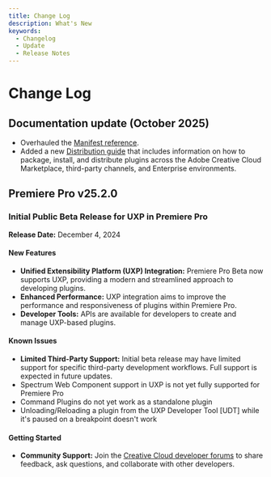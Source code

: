 ```yaml
---
title: Change Log
description: What's New
keywords:
  - Changelog
  - Update
  - Release Notes
---
```


# Change Log

## Documentation update (October 2025)

- Overhauled the [Manifest reference](../plugins/concepts/manifest/index.md).
- Added a new [Distribution guide](../plugins/distribution/overview/index.md) that includes information on how to package, install, and distribute plugins across the Adobe Creative Cloud Marketplace, third-party channels, and Enterprise environments.

## Premiere Pro v25.2.0

### Initial Public Beta Release for UXP in Premiere Pro

**Release Date:** December 4, 2024

#### New Features

- **Unified Extensibility Platform (UXP) Integration:** Premiere Pro Beta now supports UXP, providing a modern and streamlined approach to developing plugins.
- **Enhanced Performance:** UXP integration aims to improve the performance and responsiveness of plugins within Premiere Pro.
- **Developer Tools:** APIs are available for developers to create and manage UXP-based plugins.

#### Known Issues

- **Limited Third-Party Support:** Initial beta release may have limited support for specific third-party development workflows. Full support is expected in future updates.
- Spectrum Web Component support in UXP is not yet fully supported for Premiere Pro
- Command Plugins do not yet work as a standalone plugin
- Unloading/Reloading a plugin from the UXP Developer Tool [UDT] while it's paused on a breakpoint doesn't work

#### Getting Started

- **Community Support:** Join the [Creative Cloud developer forums](https://forums.creativeclouddeveloper.com/) to share feedback, ask questions, and collaborate with other developers.
